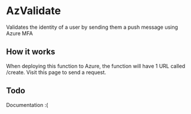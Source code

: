 ﻿# AzValidate

Validates the identity of a user by sending them a push message using Azure MFA

## How it works

When deploying this function to Azure, the function will have 1 URL called /create. Visit this page to send a request.

## Todo

<TODO> Documentation :(
